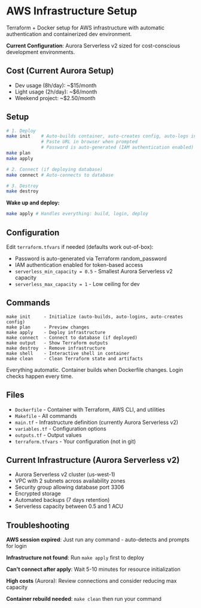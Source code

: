# AWS Infrastructure Setup

Terraform + Docker setup for AWS infrastructure with automatic authentication and containerized dev environment.

**Current Configuration**: Aurora Serverless v2 sized for cost-conscious development environments.

## Cost (Current Aurora Setup)

- Dev usage (8h/day): ~$15/month
- Light usage (2h/day): ~$6/month
- Weekend project: ~$2.50/month

## Setup

```bash
# 1. Deploy
make init    # Auto-builds container, auto-creates config, auto-logs in
             # Paste URL in browser when prompted
             # Password is auto-generated (IAM authentication enabled)
make plan
make apply

# 2. Connect (if deploying database)
make connect # Auto-connects to database

# 3. Destroy
make destroy
```

**Wake up and deploy:**
```bash
make apply # Handles everything: build, login, deploy
```

## Configuration

Edit `terraform.tfvars` if needed (defaults work out-of-box):
- Password is auto-generated via Terraform random_password
- IAM authentication enabled for token-based access
- `serverless_min_capacity = 0.5` - Smallest Aurora Serverless v2 capacity
- `serverless_max_capacity = 1` - Low ceiling for dev

## Commands

```
make init     - Initialize (auto-builds, auto-logins, auto-creates config)
make plan     - Preview changes
make apply    - Deploy infrastructure
make connect  - Connect to database (if deployed)
make output   - Show Terraform outputs
make destroy  - Remove infrastructure
make shell    - Interactive shell in container
make clean    - Clean Terraform state and artifacts
```

Everything automatic. Container builds when Dockerfile changes. Login checks happen every time.

## Files

- `Dockerfile` - Container with Terraform, AWS CLI, and utilities
- `Makefile` - All commands
- `main.tf` - Infrastructure definition (currently Aurora Serverless v2)
- `variables.tf` - Configuration options
- `outputs.tf` - Output values
- `terraform.tfvars` - Your configuration (not in git)

## Current Infrastructure (Aurora Serverless v2)

- Aurora Serverless v2 cluster (us-west-1)
- VPC with 2 subnets across availability zones
- Security group allowing database port 3306
- Encrypted storage
- Automated backups (7 days retention)
- Serverless capacity between 0.5 and 1 ACU

## Troubleshooting

**AWS session expired**: Just run any command - auto-detects and prompts for login

**Infrastructure not found**: Run `make apply` first to deploy

**Can't connect after apply**: Wait 5-10 minutes for resource initialization

**High costs** (Aurora): Review connections and consider reducing max capacity

**Container rebuild needed**: `make clean` then run your command
